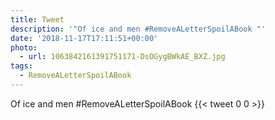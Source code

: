 ```yaml
---
title: Tweet
description: '"Of ice and men #RemoveALetterSpoilABook "'
date: '2018-11-17T17:11:51+00:00'
photo:
  - url: 1063842161391751171-DsOGygBWkAE_BXZ.jpg
tags:
  - RemoveALetterSpoilABook
---
```

Of ice and men #RemoveALetterSpoilABook 
      {{< tweet 0 0 >}}
    
